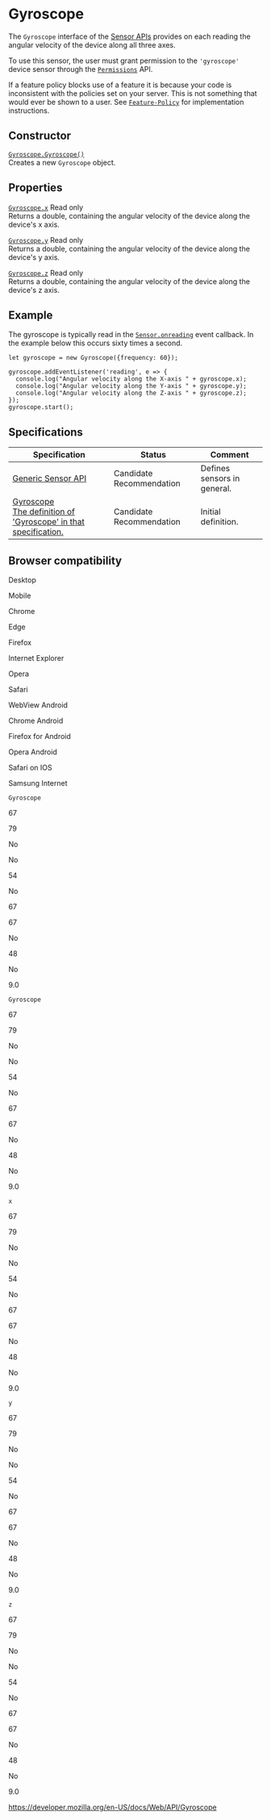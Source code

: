 # Gyroscope

The `Gyroscope` interface of the [Sensor APIs](sensor_apis) provides on each reading the angular velocity of the device along all three axes.

To use this sensor, the user must grant permission to the `'gyroscope'` device sensor through the [`Permissions`](permissions) API.

If a feature policy blocks use of a feature it is because your code is inconsistent with the policies set on your server. This is not something that would ever be shown to a user. See [`Feature-Policy`](https://developer.mozilla.org/en-US/docs/Web/HTTP/Headers/Feature-Policy) for implementation instructions.

## Constructor

[`Gyroscope.Gyroscope()`](gyroscope/gyroscope)  
Creates a new `Gyroscope` object.

## Properties

[`Gyroscope.x`](gyroscope/x) <span class="badge inline readonly">Read only </span>  
Returns a double, containing the angular velocity of the device along the device's x axis.

[`Gyroscope.y`](gyroscope/y) <span class="badge inline readonly">Read only </span>  
Returns a double, containing the angular velocity of the device along the device's y axis.

[`Gyroscope.z`](gyroscope/z) <span class="badge inline readonly">Read only </span>  
Returns a double, containing the angular velocity of the device along the device's z axis.

## Example

The gyroscope is typically read in the [`Sensor.onreading`](sensor/onreading) event callback. In the example below this occurs sixty times a second.

    let gyroscope = new Gyroscope({frequency: 60});

    gyroscope.addEventListener('reading', e => {
      console.log("Angular velocity along the X-axis " + gyroscope.x);
      console.log("Angular velocity along the Y-axis " + gyroscope.y);
      console.log("Angular velocity along the Z-axis " + gyroscope.z);
    });
    gyroscope.start();

## Specifications

<table><thead><tr class="header"><th>Specification</th><th>Status</th><th>Comment</th></tr></thead><tbody><tr class="odd"><td><a href="https://www.w3.org/TR/generic-sensor/">Generic Sensor API</a></td><td><span class="spec-cr">Candidate Recommendation</span></td><td>Defines sensors in general.</td></tr><tr class="even"><td><a href="https://www.w3.org/TR/gyroscope/#gyroscope-interface">Gyroscope<br />
<span class="small">The definition of 'Gyroscope' in that specification.</span></a></td><td><span class="spec-cr">Candidate Recommendation</span></td><td>Initial definition.</td></tr></tbody></table>

## Browser compatibility

Desktop

Mobile

Chrome

Edge

Firefox

Internet Explorer

Opera

Safari

WebView Android

Chrome Android

Firefox for Android

Opera Android

Safari on IOS

Samsung Internet

`Gyroscope`

67

79

No

No

54

No

67

67

No

48

No

9.0

`Gyroscope`

67

79

No

No

54

No

67

67

No

48

No

9.0

`x`

67

79

No

No

54

No

67

67

No

48

No

9.0

`y`

67

79

No

No

54

No

67

67

No

48

No

9.0

`z`

67

79

No

No

54

No

67

67

No

48

No

9.0

<a href="https://developer.mozilla.org/en-US/docs/Web/API/Gyroscope" class="_attribution-link">https://developer.mozilla.org/en-US/docs/Web/API/Gyroscope</a>
